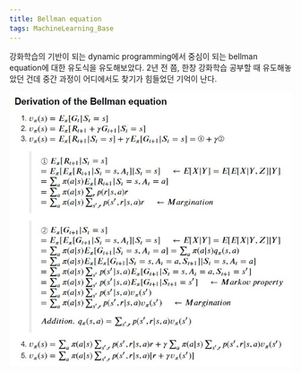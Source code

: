 ```yaml
---
title: Bellman equation
tags: MachineLearning_Base
---
```


<!--more-->

강화학습의 기반이 되는 dynamic programming에서 중심이 되는 bellman equation에 대한 유도식을 유도해보았다.
2년 전 쯤, 한창 강화학습 공부할 때 유도해놓았던 건데 중간 과정이 어디에서도 찾기가 힘들었던 기억이 난다.

![](/deprecated/images/2021-07-24-bellman_equation/001.jpg)
